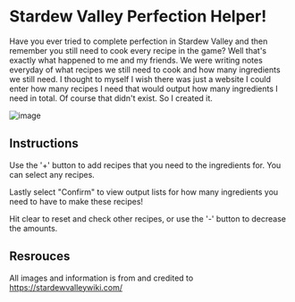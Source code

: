 # Stardew Valley Perfection Helper!

Have you ever tried to complete perfection in Stardew Valley and then remember you still need to cook every recipe in the game? Well that's exactly what happened to me and my friends. We were writing notes everyday of what recipes we still need to cook and how many ingredients we still need. I thought to myself I wish there was just a website I could enter how many recipes I need that would output how many ingredients I need in total. Of course that didn't exist. So I created it.

![image](https://github.com/user-attachments/assets/00ccd081-df7d-48c7-bf4c-bacf116caf8c)


## Instructions

Use the '+' button to add recipes that you need to the ingredients for.
You can select any recipes.

Lastly select "Confirm" to view output lists for how many ingredients you need to have to make these recipes!

Hit clear to reset and check other recipes, or use the '-' button to decrease the amounts.

## Resrouces

All images and information is from and credited to https://stardewvalleywiki.com/
